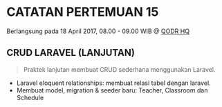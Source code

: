 # CATATAN PERTEMUAN 15
Berlangsung pada 18 April 2017, 08.00 - 09.00 WIB @ [QODR HQ](https://goo.gl/maps/xMVQtcLw5ry)

## CRUD LARAVEL (LANJUTAN)
> Praktek lanjutan membuat CRUD sederhana menggunakan Laravel.
- Laravel eloquent relationships: membuat relasi tabel dengan laravel.
- Membuat model, migration & seeder baru: Teacher, Classroom dan Schedule
